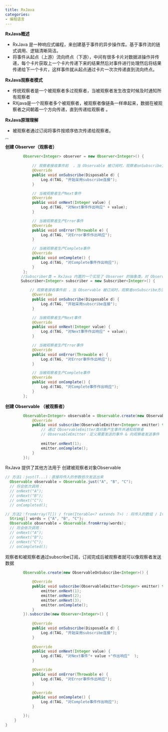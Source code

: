```yaml
---
title: RxJava
categories: 
- 编程语言
---
```


**RxJava概述**

- RxJava 是一种响应式编程，来创建基于事件的异步操作库。基于事件流的链式调用、逻辑清晰简洁。
- 将事件从起点（上游）流向终点（下游），中间有很多卡片对数据进操作并传递，每个卡片获取上一个卡片传递下来的结果然后对事件进行处理然后将结果传递给下一个卡片，这样事件就从起点通过卡片一次次传递直到流向终点。

**RxJava观察者模式**

- 传统观察者是一个被观察者多过观察者，当被观察者发生改变时候及时通知所有观察者
- RXjava是一个观察者多个被观察者，被观察者像链条一样串起来，数据在被观察者之间朝着一个方向传递，直到传递给观察者 。

**RxJava原理理解**

- 被观察者通过订阅将事件按顺序依次传递给观察者。

<img src="https://img-blog.csdnimg.cn/b96e225219cd4e468462377b0957fd48.png" alt="img" style="zoom:25%;" />

**创建 Observer（观察者）**

```java
        Observer<Integer> observer = new Observer<Integer>() {
 
            // 观察者接收事件前  ，当 Observable 被订阅时，观察者onSubscribe方法会自动被调用 
            @Override
            public void onSubscribe(Disposable d) {
                Log.d(TAG, "开始采用subscribe连接");
            }

            // 当被观察者生产Next事件 
            @Override
            public void onNext(Integer value) {
                Log.d(TAG, "对Next事件作出响应" + value);
            }

            // 当被观察者生产Error事件 
            @Override
            public void onError(Throwable e) {
                Log.d(TAG, "对Error事件作出响应");
            }

            // 当被观察者生产Complete事件 
            @Override
            public void onComplete() {
                Log.d(TAG, "对Complete事件作出响应");
            }
        };
       //Subscriber类 = RxJava 内置的一个实现了 Observer 的抽象类，对 Observer 接口进行了扩展 
       Subscriber<Integer> subscriber = new Subscriber<Integer>() {

           // 观察者接收事件前 ，当 Observable 被订阅时，观察者onSubscribe方法会自动被调用 
            @Override
            public void onSubscribe(Disposable d) { 
                Log.d(TAG, "开始采用subscribe连接");
            }

            // 当被观察者生产Next事件 
            @Override
            public void onNext(Integer value) {
                Log.d(TAG, "对Next事件作出响应" + value);
            }

            // 当被观察者生产Error事件 
            @Override
            public void onError(Throwable e) {
                Log.d(TAG, "对Error事件作出响应");
            }

            // 当被观察者生产Complete事件 
            @Override
            public void onComplete() {
                Log.d(TAG, "对Complete事件作出响应");
            }
        };
```

**创建 Observable （被观察者）**

```java
        Observable<Integer> observable = Observable.create(new ObservableOnSubscribe<Integer>() {
            @Override
            public void subscribe(ObservableEmitter<Integer> emitter) throws Exception {
                // 通过 ObservableEmitter类对象产生事件并通知观察者
                // ObservableEmitter：定义需要发送的事件 & 向观察者发送事件
                     
                emitter.onNext(1);
                emitter.onComplete();
            }
        });
```

RxJava 提供了其他方法用于 创建被观察者对象Observable

```java
// 方法1：just(T...)：直接将传入的参数依次发送出来
  Observable observable = Observable.just("A", "B", "C");
  // 将会依次调用：
  // onNext("A");
  // onNext("B");
  // onNext("C");
  // onCompleted();

// 方法2：fromArray(T[]) / from(Iterable<? extends T>) : 将传入的数组 / Iterable 拆分成具体对象后，依次发送出来
  String[] words = {"A", "B", "C"};
  Observable observable = Observable.fromArray(words);
  // 将会依次调用：
  // onNext("A");
  // onNext("B");
  // onNext("C");
  // onCompleted();
```

观察者和被观察者通过subscribe订阅，订阅完成后被观察者就可以像观察者发送数据

```java
        Observable.create(new ObservableOnSubscribe<Integer>() {
       
            @Override
            public void subscribe(ObservableEmitter<Integer> emitter) throws Exception {
                emitter.onNext(1);
                emitter.onNext(2);
                emitter.onNext(3);
                emitter.onComplete();
            }
        }).subscribe(new Observer<Integer>() {
   
            @Override
            public void onSubscribe(Disposable d) {
                Log.d(TAG, "开始采用subscribe连接");
            }
 
            @Override
            public void onNext(Integer value) {
                Log.d(TAG, "对Next事件"+ value +"作出响应"  );
            }

            @Override
            public void onError(Throwable e) {
                Log.d(TAG, "对Error事件作出响应");
            }

            @Override
            public void onComplete() {
                Log.d(TAG, "对Complete事件作出响应");
            }

        });
    }
}
```
